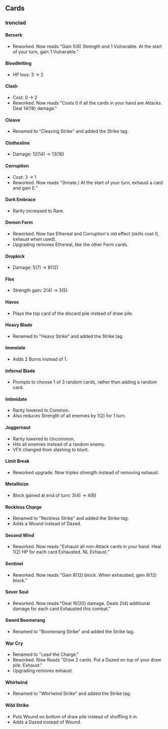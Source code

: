 ## Cards

### Ironclad

#### Berserk

- Reworked. Now reads "Gain 5(8) Strength and 1 Vulnerable. At the start of your turn, gain 1 Vulnerable."

#### Bloodletting

- HP loss: 3 → 2

#### Clash

- Cost: 0 → 2
- Reworked. Now reads "Costs 0 if all the cards in your hand are Attacks. Deal 14(18) damage."

#### Cleave

- Renamed to "Cleaving Strike" and added the Strike tag.

#### Clothesline

- Damage: 12(14) → 13(16)

#### Corruption

- Cost: 3 → 1
- Reworked. Now reads "(Innate.) At the start of your turn, exhaust a card and gain E."

#### Dark Embrace

- Rarity increased to Rare.

#### Demon Form

- Reworked. Now has Ethereal and Corruption's old effect (skills cost 0, exhaust when used).
- Upgrading removes Ethereal, like the other Form cards.

#### Dropkick

- Damage: 5(7) → 8(12)

#### Flex

- Strength gain: 2(4) → 3(5)

#### Havoc

- Plays the top card of the discard pile instead of draw pile.

#### Heavy Blade

- Renamed to "Heavy Strike" and added the Strike tag.

#### Immolate

- Adds 2 Burns instead of 1.

#### Infernal Blade

- Prompts to choose 1 of 3 random cards, rather than adding a random card.

#### Intimidate

- Rarity lowered to Common.
- Also reduces Strength of all enemies by 1(2) for 1 turn.

#### Juggernaut

- Rarity lowered to Uncommon.
- Hits all enemies instead of a random enemy.
- VFX changed from slashing to blunt.

#### Limit Break

- Reworked upgrade. Now triples strength instead of removing exhaust.

#### Metallisize

- Block gained at end of turn: 3(4) → 4(6)

#### Reckless Charge

- Renamed to "Reckless Strike" and added the Strike tag.
- Adds a Wound instead of Dazed.

#### Second Wind

- Reworked. Now reads "Exhaust all non-Attack cards in your hand. Heal 1(2) HP for each card Exhausted. NL Exhaust."

#### Sentinel

- Reworked. Now reads "Gain 8(12) block. When exhausted, gain 8(12) block."

#### Sever Soul

- Reworked. Now reads "Deal 16(20) damage. Deals 2(4) additional damage for each card Exhausted this combat."

#### Sword Boomerang

- Renamed to "Boomerang Strike" and added the Strike tag.

#### War Cry

- Renamed to "Lead the Charge."
- Reworked. Now Reads "Draw 2 cards. Put a Dazed on top of your draw pile. Exhaust."
- Upgrading removes exhaust.

#### Whirlwind

- Renamed to "Whirlwind Strike" and added the Strike tag.

#### Wild Strike

- Puts Wound on bottom of draw pile instead of shuffling it in.
- Adds a Dazed instead of Wound.